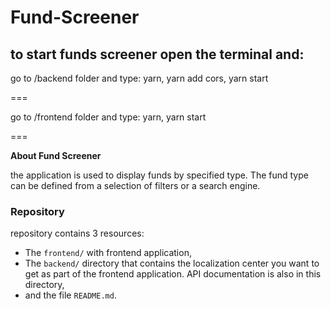 # Fund-Screener

## to start funds screener open the terminal and:


go to  /backend folder and type: yarn, yarn add cors,  yarn start

===

go to /frontend folder and type: yarn, yarn start

===

**About Fund Screener**

the application is used to display funds by specified type. The fund type can be defined from a selection of filters or a search engine.
### Repository

repository contains 3 resources:
- The `frontend/` with frontend application,
- The `backend/` directory that contains the localization center you want to get as part of the frontend application. API documentation is also in this directory,
- and the file `README.md`.

